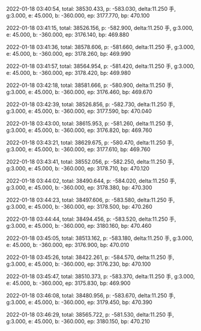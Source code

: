 2022-01-18 03:40:54, total: 38530.433, p: -583.030, delta:11.250 手, g:3.000, e: 45.000, b: -360.000, ep: 3177.770, bp: 470.100

2022-01-18 03:41:15, total: 38526.156, p: -582.900, delta:11.250 手, g:3.000, e: 45.000, b: -360.000, ep: 3176.140, bp: 469.880

2022-01-18 03:41:36, total: 38578.606, p: -581.660, delta:11.250 手, g:3.000, e: 45.000, b: -360.000, ep: 3178.260, bp: 469.990

2022-01-18 03:41:57, total: 38564.954, p: -581.420, delta:11.250 手, g:3.000, e: 45.000, b: -360.000, ep: 3178.420, bp: 469.980

2022-01-18 03:42:18, total: 38581.666, p: -580.900, delta:11.250 手, g:3.000, e: 45.000, b: -360.000, ep: 3176.460, bp: 469.670

2022-01-18 03:42:39, total: 38526.856, p: -582.730, delta:11.250 手, g:3.000, e: 45.000, b: -360.000, ep: 3177.590, bp: 470.040

2022-01-18 03:43:00, total: 38615.953, p: -581.260, delta:11.250 手, g:3.000, e: 45.000, b: -360.000, ep: 3176.820, bp: 469.760

2022-01-18 03:43:21, total: 38629.675, p: -580.470, delta:11.250 手, g:3.000, e: 45.000, b: -360.000, ep: 3177.610, bp: 469.760

2022-01-18 03:43:41, total: 38552.056, p: -582.250, delta:11.250 手, g:3.000, e: 45.000, b: -360.000, ep: 3178.710, bp: 470.120

2022-01-18 03:44:02, total: 38490.644, p: -584.020, delta:11.250 手, g:3.000, e: 45.000, b: -360.000, ep: 3178.380, bp: 470.300

2022-01-18 03:44:23, total: 38497.606, p: -583.580, delta:11.250 手, g:3.000, e: 45.000, b: -360.000, ep: 3178.500, bp: 470.260

2022-01-18 03:44:44, total: 38494.456, p: -583.520, delta:11.250 手, g:3.000, e: 45.000, b: -360.000, ep: 3180.160, bp: 470.460

2022-01-18 03:45:05, total: 38513.162, p: -583.180, delta:11.250 手, g:3.000, e: 45.000, b: -360.000, ep: 3176.900, bp: 470.010

2022-01-18 03:45:26, total: 38422.261, p: -584.570, delta:11.250 手, g:3.000, e: 45.000, b: -360.000, ep: 3176.230, bp: 470.100

2022-01-18 03:45:47, total: 38510.373, p: -583.370, delta:11.250 手, g:3.000, e: 45.000, b: -360.000, ep: 3175.830, bp: 469.900

2022-01-18 03:46:08, total: 38480.956, p: -583.670, delta:11.250 手, g:3.000, e: 45.000, b: -360.000, ep: 3179.450, bp: 470.390

2022-01-18 03:46:29, total: 38565.722, p: -581.530, delta:11.250 手, g:3.000, e: 45.000, b: -360.000, ep: 3180.150, bp: 470.210